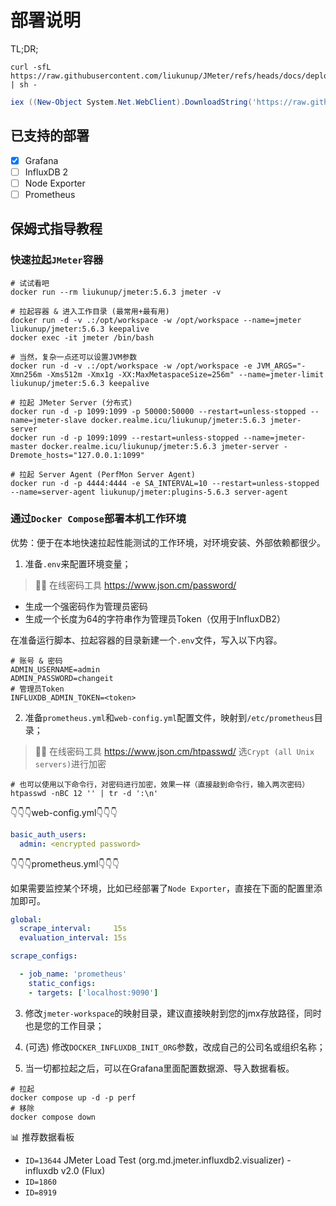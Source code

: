 # 部署说明

TL;DR;

``` Shell
curl -sfL https://raw.githubusercontent.com/liukunup/JMeter/refs/heads/docs/deploy/grafana/grafana.sh | sh -
```

``` PowerShell
iex ((New-Object System.Net.WebClient).DownloadString('https://raw.githubusercontent.com/liukunup/JMeter/main/deploy/grafana/grafana.ps1'))
```

## 已支持的部署

- [x] Grafana
- [ ] InfluxDB 2
- [ ] Node Exporter
- [ ] Prometheus

## 保姆式指导教程

### 快速拉起`JMeter`容器

```shell
# 试试看吧
docker run --rm liukunup/jmeter:5.6.3 jmeter -v

# 拉起容器 & 进入工作目录 (最常用+最有用)
docker run -d -v .:/opt/workspace -w /opt/workspace --name=jmeter liukunup/jmeter:5.6.3 keepalive
docker exec -it jmeter /bin/bash

# 当然，复杂一点还可以设置JVM参数
docker run -d -v .:/opt/workspace -w /opt/workspace -e JVM_ARGS="-Xmn256m -Xms512m -Xmx1g -XX:MaxMetaspaceSize=256m" --name=jmeter-limit liukunup/jmeter:5.6.3 keepalive

# 拉起 JMeter Server (分布式)
docker run -d -p 1099:1099 -p 50000:50000 --restart=unless-stopped --name=jmeter-slave docker.realme.icu/liukunup/jmeter:5.6.3 jmeter-server
docker run -d -p 1099:1099 --restart=unless-stopped --name=jmeter-master docker.realme.icu/liukunup/jmeter:5.6.3 jmeter-server -Dremote_hosts="127.0.0.1:1099"

# 拉起 Server Agent (PerfMon Server Agent)
docker run -d -p 4444:4444 -e SA_INTERVAL=10 --restart=unless-stopped --name=server-agent liukunup/jmeter:plugins-5.6.3 server-agent
```

### 通过`Docker Compose`部署本机工作环境

优势：便于在本地快速拉起性能测试的工作环境，对环境安装、外部依赖都很少。

1. 准备`.env`来配置环境变量；

> 🧑‍💻 在线密码工具 https://www.json.cm/password/

- 生成一个强密码作为管理员密码
- 生成一个长度为64的字符串作为管理员Token（仅用于InfluxDB2）

在准备运行脚本、拉起容器的目录新建一个`.env`文件，写入以下内容。

```plaintext
# 账号 & 密码
ADMIN_USERNAME=admin
ADMIN_PASSWORD=changeit
# 管理员Token
INFLUXDB_ADMIN_TOKEN=<token>
```

2. 准备`prometheus.yml`和`web-config.yml`配置文件，映射到`/etc/prometheus`目录；

> 🧑‍💻 在线密码工具 https://www.json.cm/htpasswd/ 选`Crypt (all Unix servers)`进行加密

```shell
# 也可以使用以下命令行，对密码进行加密，效果一样（直接敲到命令行，输入两次密码）
htpasswd -nBC 12 '' | tr -d ':\n'
```

👇👇👇web-config.yml👇👇👇

```yaml
basic_auth_users:
  admin: <encrypted password>
```

👇👇👇prometheus.yml👇👇👇

如果需要监控某个环境，比如已经部署了`Node Exporter`，直接在下面的配置里添加即可。

```yaml
global:
  scrape_interval:     15s
  evaluation_interval: 15s

scrape_configs:

  - job_name: 'prometheus'
    static_configs:
    - targets: ['localhost:9090']
```

3. 修改`jmeter-workspace`的映射目录，建议直接映射到您的jmx存放路径，同时也是您的工作目录；

4. (可选) 修改`DOCKER_INFLUXDB_INIT_ORG`参数，改成自己的公司名或组织名称；

5. 当一切都拉起之后，可以在Grafana里面配置数据源、导入数据看板。

```shell
# 拉起
docker compose up -d -p perf
# 移除
docker compose down
```

📊 推荐数据看板

- `ID=13644` JMeter Load Test (org.md.jmeter.influxdb2.visualizer) - influxdb v2.0 (Flux)
- `ID=1860`
- `ID=8919`
